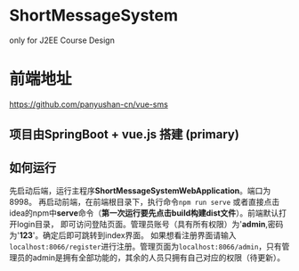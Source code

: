 # ShortMessageSystem
only for J2EE Course Design

# 前端地址
https://github.com/panyushan-cn/vue-sms

## 项目由SpringBoot + vue.js 搭建 (primary)

## 如何运行

先启动后端，运行主程序**ShortMessageSystemWebApplication**。端口为8998。
再启动前端，在前端根目录下，执行命令<code>npm run serve</code>
或者直接点击idea的npm中**serve**命令（**第一次运行要先点击build构建dist文件**）。前端默认打开login目录，
即可访问登陆页面。管理员账号（具有所有权限）为'**admin**,密码为'**123**'。确定后即可跳转到index界面。
如果想看注册界面请输入`localhost:8066/register`进行注册。管理页面为`localhost:8066/admin`，只有管理员的admin是拥有全部功能的，其余的人员只拥有自己对应的权限（待更新）。

